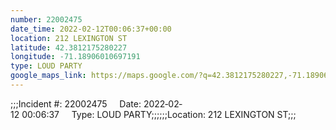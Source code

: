 ```yaml
---
number: 22002475
date_time: 2022-02-12T00:06:37+00:00
location: 212 LEXINGTON ST
latitude: 42.3812175280227
longitude: -71.18906010697191
type: LOUD PARTY
google_maps_link: https://maps.google.com/?q=42.3812175280227,-71.18906010697191
---
```


;;;Incident #: 22002475     Date: 2022‐02‐12 00:06:37     Type: LOUD PARTY;;;;;;Location: 212 LEXINGTON ST;;;

